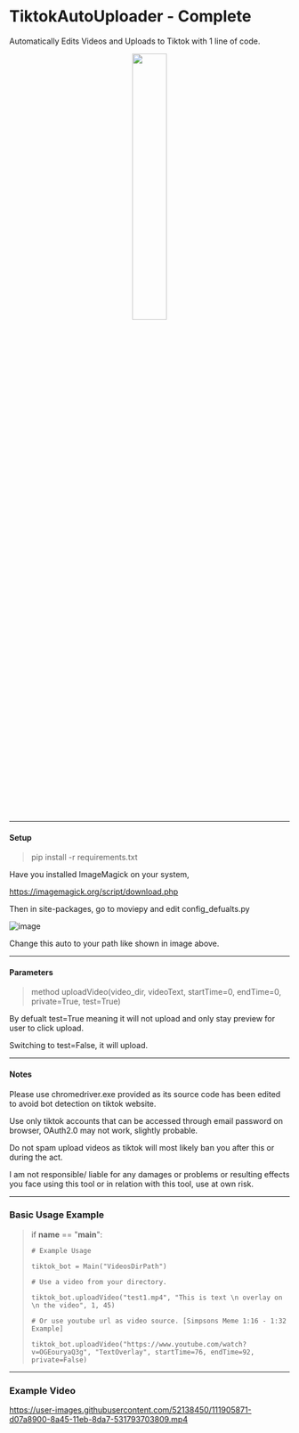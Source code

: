# TiktokAutoUploader - Complete
Automatically Edits Videos and Uploads to Tiktok with 1 line of code.

<center>
<image src="https://user-images.githubusercontent.com/52138450/111885490-04ab6680-89c0-11eb-955a-f833577b4406.png" width="35%">
</center>

--------------------------------------

#### Setup

> pip install -r requirements.txt

Have you installed ImageMagick on your system,

https://imagemagick.org/script/download.php

Then in site-packages, go to moviepy and edit config_defualts.py

![image](https://user-images.githubusercontent.com/52138450/111904491-27c92b00-8a3f-11eb-85ee-56bdcb4ac4c9.png)

Change this auto to your path like shown in image above.

-----------------------------------

#### Parameters

> method uploadVideo(video_dir, videoText, startTime=0, endTime=0, private=True, test=True)

By defualt test=True meaning it will not upload and only stay preview for user to click upload.

Switching to test=False, it will upload.

-----------------------------------

#### Notes

Please use chromedriver.exe provided as its source code has been edited to avoid bot detection on tiktok website.

Use only tiktok accounts that can be accessed through email password on browser, OAuth2.0 may not work, slightly probable.

Do not spam upload videos as tiktok will most likely ban you after this or during the act.

I am not responsible/ liable for any damages or problems or resulting effects you face using this tool or in relation with this tool, use at own risk. 

---------------------------------

### Basic Usage Example

> if __name__ == "__main__":
> 
>     # Example Usage
>     
>     tiktok_bot = Main("VideosDirPath")
>     
>     # Use a video from your directory.
>     
>     tiktok_bot.uploadVideo("test1.mp4", "This is text \n overlay on \n the video", 1, 45)
> 
>     # Or use youtube url as video source. [Simpsons Meme 1:16 - 1:32 Example]
>     
>     tiktok_bot.uploadVideo("https://www.youtube.com/watch?v=OGEouryaQ3g", "TextOverlay", startTime=76, endTime=92, private=False)

--------------------------------

### Example Video

https://user-images.githubusercontent.com/52138450/111905871-d07a8900-8a45-11eb-8da7-531793703809.mp4



